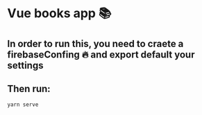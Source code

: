 # Vue books app 📚

## In order to run this, you need to craete a firebaseConfing 🔥 and export default your settings

## Then run:

`yarn serve`
